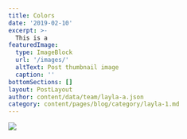 ```yaml
---
title: Colors
date: '2019-02-10'
excerpt: >-
  This is a 
featuredImage:
  type: ImageBlock
  url: '/images/'
  altText: Post thumbnail image
  caption: ''
bottomSections: []
layout: PostLayout
author: content/data/team/layla-a.json
category: content/pages/blog/category/layla-1.md
---
```

<img src="/images/layla-1/1-colors.jpeg">